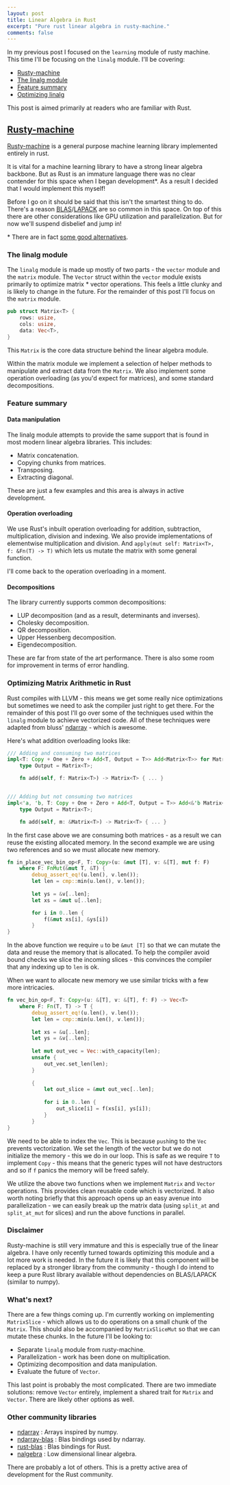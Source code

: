 ```yaml
---
layout: post
title: Linear Algebra in Rust
excerpt: "Pure rust linear algebra in rusty-machine."
comments: false
---
```


In my previous post I focused on the `learning` module of rusty machine. This time I'll be focusing on the `linalg` module. I'll be covering:

- [Rusty-machine](#rusty-machine)
- [The linalg module](#the-linalg-module)
- [Feature summary](#feature-summary)
- [Optimizing linalg](#optimizing-matrix-arithmetic-in-rust)

This post is aimed primarily at readers who are familiar with Rust.

<a name="rusty-machine"></a>

## [Rusty-machine](https://github.com/AtheMathmo/rusty-machine)

[Rusty-machine](https://github.com/AtheMathmo/rusty-machine) is a general purpose machine learning library implemented entirely in rust.

It is vital for a machine learning library to have a strong linear algebra backbone. But as Rust is an immature language there was no clear contender for this space when I began development\*. As a result I decided that I would implement this myself!

Before I go on it should be said that this isn't the smartest thing to do. There's a reason [BLAS](http://www.netlib.org/blas/)/[LAPACK](http://www.netlib.org/lapack/) are so common in this space. On top of this there are other considerations like GPU utilization and parallelization. But for now we'll suspend disbelief and jump in!

\* There are in fact [some good alternatives](#optimizing-matrix-arithmetic-in-rust).

### The linalg module

The `linalg` module is made up mostly of two parts - the `vector` module and the `matrix` module. The `Vector` struct within the `vector` module exists primarily to optimize matrix * vector operations. This feels a little clunky and is likely to change in the future. For the remainder of this post I'll focus on the `matrix` module.

```rust
pub struct Matrix<T> {
    rows: usize,
    cols: usize,
    data: Vec<T>,
}
```

This `Matrix` is the core data structure behind the linear algebra module.

Within the matrix module we implement a selection of helper methods to manipulate and extract data from the `Matrix`. We also implement some operation overloading (as you'd expect for matrices), and some standard decompositions.

### Feature summary

#### Data manipulation

The linalg module attempts to provide the same support that is found in most modern linear algebra libraries. This includes:

- Matrix concatenation.
- Copying chunks from matrices.
- Transposing.
- Extracting diagonal.

These are just a few examples and this area is always in active development.

#### Operation overloading

We use Rust's inbuilt operation overloading for addition, subtraction, multiplication, division and indexing. We also provide implementations of elementwise multiplication and division. And `apply(mut self: Matrix<T>, f: &Fn(T) -> T)` which lets us mutate the matrix with some general function.

I'll come back to the operation overloading in a moment.

#### Decompositions

The library currently supports common decompositions:

- LUP decomposition (and as a result, determinants and inverses).
- Cholesky decomposition.
- QR decomposition.
- Upper Hessenberg decomposition.
- Eigendecomposition.

These are far from state of the art performance. There is also some room for improvement in terms of error handling.

### Optimizing Matrix Arithmetic in Rust

Rust compiles with LLVM - this means we get some really nice optimizations but sometimes we need to ask the compiler just right to get there. For the remainder of this post I'll go over some of the techniques used within the `linalg` module to achieve vectorized code. All of these techniques were adapted from bluss' [ndarray](https://github.com/bluss/rust-ndarray) - which is awesome.

Here's what addition overloading looks like:

```rust
/// Adding and consuming two matrices
impl<T: Copy + One + Zero + Add<T, Output = T>> Add<Matrix<T>> for Matrix<T> {
    type Output = Matrix<T>;

    fn add(self, f: Matrix<T>) -> Matrix<T> { ... }


/// Adding but not consuming two matrices
impl<'a, 'b, T: Copy + One + Zero + Add<T, Output = T>> Add<&'b Matrix<T>> for &'a Matrix<T> {
    type Output = Matrix<T>;

    fn add(self, m: &Matrix<T>) -> Matrix<T> { ... }
```

In the first case above we are consuming both matrices - as a result we can reuse the existing allocated memory. In the second example we are using two references and so we must allocate new memory. 

```rust
fn in_place_vec_bin_op<F, T: Copy>(u: &mut [T], v: &[T], mut f: F)
    where F: FnMut(&mut T, &T) {
        debug_assert_eq!(u.len(), v.len());
        let len = cmp::min(u.len(), v.len());
        
        let ys = &v[..len];
        let xs = &mut u[..len];

        for i in 0..len {
            f(&mut xs[i], &ys[i])
        }
}
```

In the above function we require `u` to be `&mut [T]` so that we can mutate the data and reuse the memory that is allocated. To help the compiler avoid bound checks we slice the incoming slices - this convinces the compiler that any indexing up to `len` is ok.

When we want to allocate new memory we use similar tricks with a few more intricacies.

```rust
fn vec_bin_op<F, T: Copy>(u: &[T], v: &[T], f: F) -> Vec<T>
    where F: Fn(T, T) -> T {
        debug_assert_eq!(u.len(), v.len());
        let len = cmp::min(u.len(), v.len());
        
        let xs = &u[..len];
        let ys = &v[..len];
        
        let mut out_vec = Vec::with_capacity(len);
        unsafe {
            out_vec.set_len(len);
        }
        
        {
            let out_slice = &mut out_vec[..len];
            
            for i in 0..len {
                out_slice[i] = f(xs[i], ys[i]);
            }
        }
}
```

We need to be able to index the `Vec`. This is because `push`ing to the `Vec` prevents vectorization. We set the length of the vector but we do not initialize the memory - this we do in our loop. This is safe as we require `T` to implement `Copy` - this means that the generic types will not have destructors and so if `f` panics the memory will be freed safely.

We utilize the above two functions when we implement `Matrix` and `Vector` operations. This provides clean reusable code which is vectorized. It also worth noting briefly that this approach opens up an easy avenue into parallelization - we can easily break up the matrix data (using `split_at` and `split_at_mut` for slices) and run the above functions in parallel.

### Disclaimer

Rusty-machine is still very immature and this is especially true of the linear algebra. I have only recently turned towards optimizing this module and a lot more work is needed. In the future it is likely that this component will be replaced by a stronger library from the community - though I do intend to keep a pure Rust library available without dependencies on BLAS/LAPACK (similar to numpy).

### What's next?

There are a few things coming up. I'm currently working on implementing `MatrixSlice` - which allows us to do operations on a small chunk of the `Matrix`. This should also be accompanied by `MatrixSliceMut` so that we can mutate these chunks. In the future I'll be looking to:

- Separate `linalg` module from rusty-machine.
- Parallelization - work has been done on multiplication.
- Optimizing decomposition and data manipulation.
- Evaluate the future of `Vector`.

This last point is probably the most complicated. There are two immediate solutions: remove `Vector` entirely, implement a shared trait for `Matrix` and `Vector`. There are likely other options as well.

### Other community libraries

- [ndarray](https://github.com/bluss/rust-ndarray) : Arrays inspired by numpy.
- [ndarray-blas](https://github.com/bluss/rust-ndarray/tree/master/ndarray-rblas) : Blas bindings used by ndarray.
- [rust-blas](https://github.com/mikkyang/rust-blas) : Blas bindings for Rust.
- [nalgebra](https://github.com/sebcrozet/nalgebra/) : Low dimensional linear algebra.

There are probably a lot of others. This is a pretty active area of development for the Rust community.